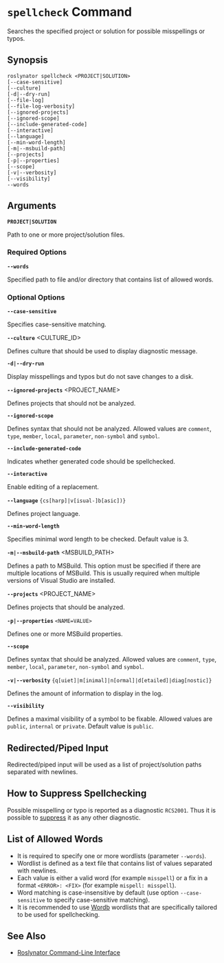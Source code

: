 
# `spellcheck` Command

Searches the specified project or solution for possible misspellings or typos.

## Synopsis

```shell
roslynator spellcheck <PROJECT|SOLUTION>
[--case-sensitive]
[--culture]
[-d|--dry-run]
[--file-log]
[--file-log-verbosity]
[--ignored-projects]
[--ignored-scope]
[--include-generated-code]
[--interactive]
[--language]
[--min-word-length]
[-m|--msbuild-path]
[--projects]
[-p|--properties]
[--scope]
[-v|--verbosity]
[--visibility]
--words
```

## Arguments

**`PROJECT|SOLUTION`**

Path to one or more project/solution files.

### Required Options

**`--words`** <PATH>

Specified path to file and/or directory that contains list of allowed words.

### Optional Options

**`--case-sensitive`**

Specifies case-sensitive matching.

**`--culture`** <CULTURE_ID>

Defines culture that should be used to display diagnostic message.

**`-d|--dry-run`**

Display misspellings and typos but do not save changes to a disk.
 
**`--ignored-projects`** <PROJECT_NAME>

Defines projects that should not be analyzed.

**`--ignored-scope`** <SCOPE>

Defines syntax that should not be analyzed. Allowed values are `comment`, `type`, `member`, `local`, `parameter`, `non-symbol` and `symbol`.

**`--include-generated-code`**

Indicates whether generated code should be spellchecked.

**`--interactive`**

Enable editing of a replacement.

**`--language`** `{cs[harp]|v[isual-]b[asic])}`

Defines project language.

**`--min-word-length`** <NUM>

Specifies minimal word length to be checked. Default value is 3.

**`-m|--msbuild-path`** <MSBUILD_PATH>

Defines a path to MSBuild. This option must be specified if there are multiple locations of MSBuild. This is usually required when multiple versions of Visual Studio are installed.

**`--projects`** <PROJECT_NAME>

Defines projects that should be analyzed.

**`-p|--properties`** `<NAME=VALUE>`

Defines one or more MSBuild properties.

**`--scope`** <SCOPE>

Defines syntax that should be analyzed. Allowed values are `comment`, `type`, `member`, `local`, `parameter`, `non-symbol` and `symbol`.

**`-v|--verbosity`** `{q[uiet]|m[inimal]|n[ormal]|d[etailed]|diag[nostic]}`

Defines the amount of information to display in the log.

**`--visibility`** <VISIBILITY>

Defines a  maximal visibility of a symbol to be fixable. Allowed values are `public`, `internal` or `private`. Default value is `public`.

## Redirected/Piped Input

Redirected/piped input will be used as a list of project/solution paths separated with newlines.

## How to Suppress Spellchecking

Possible misspelling or typo is reported as a diagnostic `RCS2001`.
Thus it is possible to [suppress](../HowToConfigureAnalyzers.md#how-to-suppress-a-diagnostic) it as any other diagnostic. 

## List of Allowed Words

* It is required to specify one or more wordlists (parameter `--words`).
* Wordlist is defined as a text file that contains list of values separated with newlines.
* Each value is either a valid word (for example `misspell`) or a fix in a format `<ERROR>: <FIX>` (for example `mispell: misspell`).
* Word matching is case-insensitive by default (use option `--case-sensitive` to specify case-sensitive matching).
* It is recommended to use [Wordb](https://github.com/JosefPihrt/Wordb/tree/main/data) wordlists that are specifically tailored to be used for spellchecking.

## See Also

* [Roslynator Command-Line Interface](README.md)
